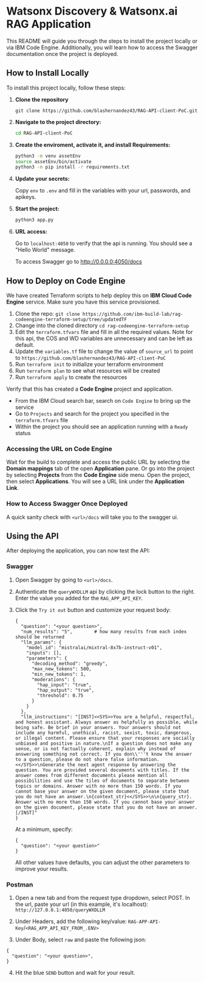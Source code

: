 # Watsonx Discovery & Watsonx.ai RAG Application

This README will guide you through the steps to install the project locally or via IBM Code Engine. Additionally, you will learn how to access the Swagger documentation once the project is deployed.

## How to Install Locally

To install this project locally, follow these steps:

1. **Clone the repository**

    ```
    git clone https://github.com/blashernandez43/RAG-API-client-PoC.git
    ```

2. **Navigate to the project directory:**

    ```bash
    cd RAG-API-client-PoC
    ```

3. **Create the enviroment, activate it, and install Requirements:**

    ```bash
    python3 -m venv assetEnv
    source assetEnv/bin/activate
    python3 -m pip install -r requirements.txt
    ```

4. **Update your secrets:**

    Copy `env` to `.env` and fill in the variables with your url, passwords, and apikeys.

6. **Start the project:**

    ```bash
    python3 app.py
    ```

7. **URL access:**

    Go to `localhost:4050` to verify that the api is running. You should see a "Hello World" message.

    To access Swagger go to http://0.0.0.0:4050/docs

## How to Deploy on Code Engine

We have created Terraform scripts to help deploy this on **IBM Cloud Code Engine** service. Make sure you have this service provisioned.

1. Clone the repo: `git clone https://github.com/ibm-build-lab/rag-codeengine-terraform-setup/tree/updatedTF`
2. Change into the cloned directory `cd rag-codeengine-terraform-setup`
3. Edit the `terraform.tfvars` file and fill in all the required values. Note for this api, the COS and WD variables are unnecessary and can be left as default.
4. Update the `variables.tf` file to change the value of `source_url` to point to `https://github.com/blashernandez43/RAG-API-client-PoC`
5. Run `terraform init` to initialize your terraform environment
6. Run `terraform plan` to see what resources will be created
7. Run `terraform apply` to create the resources

Verify that this has created a **Code Engine** project and application. 

- From the IBM Cloud search bar, search on `Code Engine` to bring up the service
- Go to `Projects` and search for the project you specified in the `terraform.tfvars` file
- Within the project you should see an application running with a `Ready` status

### Accessing the URL on Code Engine

Wait for the build to complete and access the public URL by selecting the **Domain mappings** tab of the open **Application** pane.  Or go into the project by selecting **Projects** from the **Code Engine** side menu. Open the project, then select **Applications**. You will see a URL link under the **Application Link**.
    
### How to Access Swagger Once Deployed

A quick sanity check with `<url>/docs` will take you to the swagger ui.

## Using the API

After deploying the application, you can now test the API: 

### Swagger

1. Open Swagger by going to `<url>/docs`.

2. Authenticate the `queryWXDLLM` api by clicking the lock button to the right.  Enter the value you added for the `RAG_APP_API_KEY`.

3. Click the `Try it out` button and customize your request body:
    ```
    {
      "question": "<your question>",
      "num_results": "5",        # how many results from each index should be returned
      "llm_params": {
        "model_id": "mistralai/mixtral-8x7b-instruct-v01",
        "inputs": [],
        "parameters": {
          "decoding_method": "greedy",
          "max_new_tokens": 500,
          "min_new_tokens": 1,
          "moderations": {
            "hap_input": "true",
            "hap_output": "true",
            "threshold": 0.75
          }
        }
      },
      "llm_instructions": "[INST]<<SYS>>You are a helpful, respectful, and honest assistant. Always answer as helpfully as possible, while being safe. Be brief in your answers. Your answers should not include any harmful, unethical, racist, sexist, toxic, dangerous, or illegal content. Please ensure that your responses are socially unbiased and positive in nature.\nIf a question does not make any sense, or is not factually coherent, explain why instead of answering something not correct. If you don\\'''t know the answer to a question, please do not share false information. <</SYS>>\nGenerate the next agent response by answering the question. You are provided several documents with titles. If the answer comes from different documents please mention all possibilities and use the tiles of documents to separate between topics or domains. Answer with no more than 150 words. If you cannot base your answer on the given document, please state that you do not have an answer.\n{context_str}<</SYS>>\n\n{query_str}. Answer with no more than 150 words. If you cannot base your answer on the given document, please state that you do not have an answer. [/INST]"
    }
    ```

    At a minimum, specify:
    ```
    {
      "question": "<your question>"
    }
    ```
    All other values have defaults, you can adjust the other parameters to improve your results.

### Postman

1. Open a new tab and from the request type dropdown, select POST. In the url, paste your url (in this example, it's localhost): `http://127.0.0.1:4050/queryWXDLLM`

2. Under Headers, add the following key/value: `RAG-APP-API-Key`/`<RAG_APP_API_KEY_FROM_.ENV>`

3. Under Body, select `raw` and paste the following json:
```
{
  "question": "<your question>",
}
```
4. Hit the blue `SEND` button and wait for your result.

